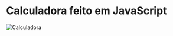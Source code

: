 # Calculadora feito em JavaScript

![Calculadora](https://github.com/xPyXer/files/blob/main/Calculadora.png)
